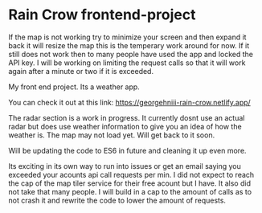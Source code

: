 # Rain Crow frontend-project
If the map is not working try to minimize your screen and then expand it back it will resize the map this is the temperary work around for now. If it still does not work then to many people have used the app and locked the API key. I will be working on limiting the request calls so that it will work again after a minute or two if it is exceeded.

My front end project. Its a weather app.

You can check it out at this link: https://georgehniii-rain-crow.netlify.app/

The radar section is a work in progress. It currently dosnt use an actual radar but does use weather information to give you an idea of how the weather is. The map may not load yet. Will get back to it soon.

Will be updating the code to ES6 in future and cleaning it up even more.

Its exciting in its own way to run into issues or get an email saying you exceeded your acounts api call requests per min. I did not expect to reach the cap of the map tiler service for their free acount but I have. It also did not take that many people. I will build in a cap to the amount of calls as to not crash it and rewrite the code to lower the amount of requests. 
